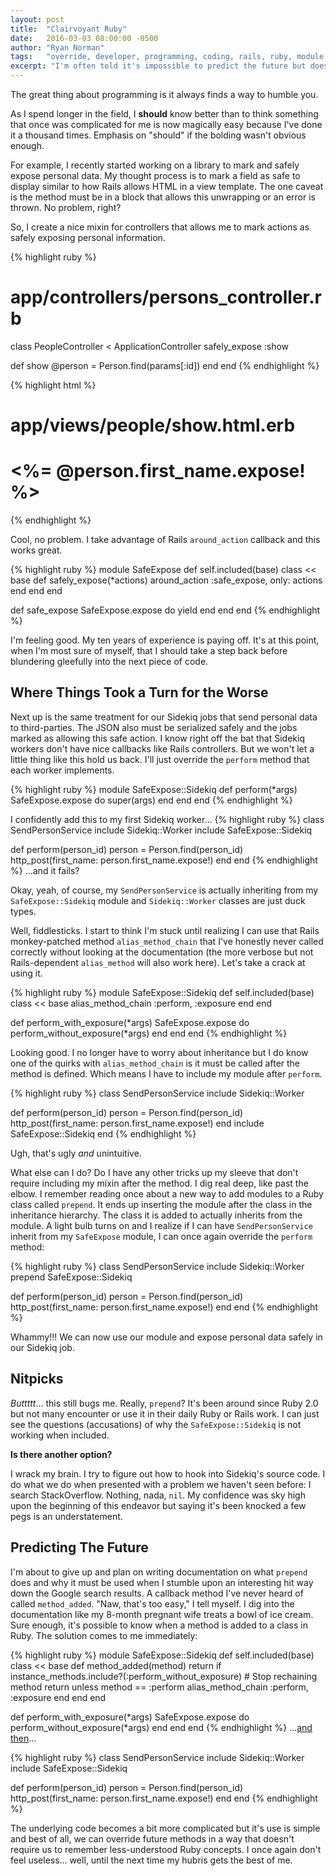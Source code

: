 ```yaml
---
layout: post
title:  "Clairvoyant Ruby"
date:   2016-03-03 08:00:00 -0500
author: "Ryan Norman"
tags:   "override, developer, programming, coding, rails, ruby, module, dynamic programming"
excerpt: "I'm often told it's impossible to predict the future but does that same axiom hold true for overriding methods yet to be defined in Ruby?"
---
```


The great thing about programming is it always finds a way to humble you.

As I spend longer in the field, I **should** know better than to think something
that once was complicated for me is now magically easy because I've done it a
thousand times. Emphasis on "should" if the bolding wasn't obvious enough.

For example, I recently started working on a library to mark and safely expose
personal data. My thought process is to mark a field as safe to display similar
to how Rails allows HTML in a view template. The one caveat is the method must
be in a block that allows this unwrapping or an error is thrown. No problem, right?

So, I create a nice mixin for controllers that allows me to mark actions as
safely exposing personal information.

{% highlight ruby %}
# app/controllers/persons_controller.rb
class PeopleController < ApplicationController
  safely_expose :show

  def show
    @person = Person.find(params[:id])
  end
end
{% endhighlight %}

{% highlight html %}
# app/views/people/show.html.erb
<h1><%= @person.first_name.expose! %></h1>
{% endhighlight %}

Cool, no problem. I take advantage of Rails `around_action` callback
and this works great.

{% highlight ruby %}
module SafeExpose
  def self.included(base)
    class << base
      def safely_expose(*actions)
        around_action :safe_expose, only: actions
      end
    end
  end

  def safe_expose
    SafeExpose.expose do
      yield
    end
  end
end
{% endhighlight %}

I'm feeling good. My ten years of experience is paying off. It's at this point,
when I'm most sure of myself, that I should take a step back before blundering
gleefully into the next piece of code.

## Where Things Took a Turn for the Worse

Next up is the same treatment for our Sidekiq jobs that send personal data to
third-parties. The JSON also must be serialized safely and the jobs marked as
allowing this safe action. I know right off the bat that Sidekiq workers don't
have nice callbacks like Rails controllers. But we won't let a little thing like
this hold us back. I'll just override the `perform` method that each worker
implements.

{% highlight ruby %}
module SafeExpose::Sidekiq
  def perform(*args)
    SafeExpose.expose do
      super(args)
    end
  end
end
{% endhighlight %}

I confidently add this to my first Sidekiq worker&hellip;
{% highlight ruby %}
class SendPersonService
  include Sidekiq::Worker
  include SafeExpose::Sidekiq

  def perform(person_id)
    person = Person.find(person_id)
    http_post(first_name: person.first_name.expose!)
  end
end
{% endhighlight %}
&hellip;and it fails?

Okay, yeah, of course, my `SendPersonService` is actually inheriting from my
`SafeExpose::Sidekiq` module and `Sidekiq::Worker` classes are just duck types.

Well, fiddlesticks. I start to think I'm stuck until realizing I can use that
Rails monkey-patched method `alias_method_chain` that I've honestly never called
correctly without looking at the documentation (the more verbose but not
Rails-dependent `alias_method` will also work here). Let's take a crack at
using it.

{% highlight ruby %}
module SafeExpose::Sidekiq
  def self.included(base)
    class << base
      alias_method_chain :perform, :exposure
    end
  end

  def perform_with_exposure(*args)
    SafeExpose.expose do
      perform_without_exposure(*args)
    end
  end
end
{% endhighlight %}

Looking good. I no longer have to worry about inheritance but I do know one of
the quirks with `alias_method_chain` is it must be called after the method is
defined. Which means I have to include my module after `perform`.

{% highlight ruby %}
class SendPersonService
  include Sidekiq::Worker

  def perform(person_id)
    person = Person.find(person_id)
    http_post(first_name: person.first_name.expose!)
  end
  include SafeExpose::Sidekiq
end
{% endhighlight %}

Ugh, that's ugly *and* unintuitive.

What else can I do? Do I have any other tricks up my sleeve that don't
require including my mixin after the method. I dig real deep, like past the elbow.
I remember reading once about a new way to add modules to a Ruby class called
`prepend`. It ends up inserting the module after the class in the inheritance
hierarchy. The class it is added to actually inherits from the
module. A light bulb turns on and I realize if I can have `SendPersonService`
inherit from my `SafeExpose` module, I can once again override the `perform` method:

{% highlight ruby %}
class SendPersonService
  include Sidekiq::Worker
  prepend SafeExpose::Sidekiq

  def perform(person_id)
    person = Person.find(person_id)
    http_post(first_name: person.first_name.expose!)
  end
end
{% endhighlight %}

Whammy!!! We can now use our module and expose personal data safely in our
Sidekiq job.

## Nitpicks

*Buttttt*&hellip; this still bugs me. Really, `prepend`? It's been around since
Ruby 2.0 but not many encounter or use it in their daily Ruby or Rails work. I
can just see the questions (accusations) of why the `SafeExpose::Sidekiq` is
not working when included.

**Is there another option?**

I wrack my brain. I try to figure out how to hook into Sidekiq's source code. I
do what we do when presented with a problem we haven't seen before: I search
StackOverflow. Nothing, nada, `nil`. My confidence was sky high upon the
beginning of this endeavor but saying it's been knocked a few pegs is an
understatement.

## Predicting The Future

I'm about to give up and plan on writing documentation on what `prepend` does
and why it must be used when I stumble upon an interesting hit way down the
Google search results. A callback method I've never heard of called
`method_added`. "Naw, that's too easy," I tell myself. I dig into the documentation
like my 8-month pregnant wife treats a bowl of ice cream. Sure enough, it's
possible to know when a method is added to a class in Ruby. The solution comes
to me immediately:

{% highlight ruby %}
module SafeExpose::Sidekiq
  def self.included(base)
    class << base
      def method_added(method)
        return if instance_methods.include?(:perform_without_exposure) # Stop rechaining method
        return unless method == :perform
        alias_method_chain :perform, :exposure
      end
    end
  end

  def perform_with_exposure(*args)
    SafeExpose.expose do
      perform_without_exposure(*args)
    end
  end
end
{% endhighlight %}
&hellip;[and then](https://youtu.be/oqwzuiSy9y0?t=12)&hellip;

{% highlight ruby %}
class SendPersonService
  include Sidekiq::Worker
  include SafeExpose::Sidekiq

  def perform(person_id)
    person = Person.find(person_id)
    http_post(first_name: person.first_name.expose!)
  end
end
{% endhighlight %}

The underlying code becomes a bit more complicated but it's use is simple and
best of all, we can override future methods in a way that doesn't require us to
remember less-understood Ruby concepts. I once again don't feel useless&hellip;
well, until the next time my hubris gets the best of me.
